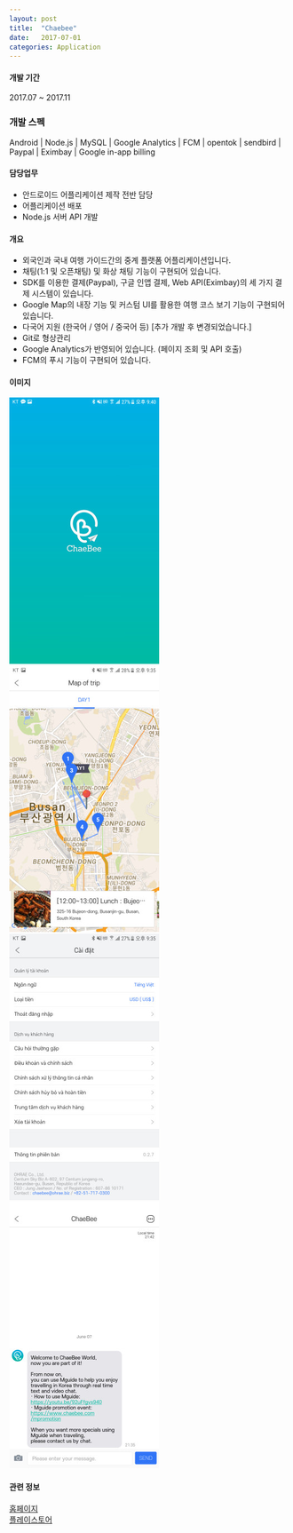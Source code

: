 ```yaml
---
layout: post
title:  "Chaebee"
date:   2017-07-01
categories: Application
---
```


#### 개발 기간
2017.07 ~ 2017.11

### 개발 스펙
Android | Node.js | MySQL | Google Analytics | FCM | opentok | sendbird | Paypal | Eximbay | Google in-app billing

#### 담당업무
- 안드로이드 어플리케이션 제작 전반 담당
- 어플리케이션 배포
- Node.js 서버 API 개발

#### 개요
- 외국인과 국내 여행 가이드간의 중계 플랫폼 어플리케이션입니다.
- 채팅(1:1 및 오픈채팅) 및 화상 채팅 기능이 구현되어 있습니다.
- SDK를 이용한 결제(Paypal), 구글 인앱 결제, Web API(Eximbay)의 세 가지 결제 시스템이 있습니다.
- Google Map의 내장 기능 및 커스텀 UI를 활용한 여행 코스 보기 기능이 구현되어 있습니다.
- 다국어 지원 (한국어 / 영어 / 중국어 등) [추가 개발 후 변경되었습니다.]
- Git로 형상관리
- Google Analytics가 반영되어 있습니다. (페이지 조회 및 API 호출)
- FCM의 푸시 기능이 구현되어 있습니다.

#### 이미지
![Chaebee_0](/images/resized_chaebee_0.jpg)
![Chaebee_1](/images/resized_chaebee_1.jpg)
![Chaebee_2](/images/resized_chaebee_2.jpg)
![Chaebee_3](/images/resized_chaebee_3.jpg)

#### 관련 정보
[홈페이지](https://www.chaebee.com/)  
[플레이스토어](https://play.google.com/store/apps/details?id=biz.ohrae.fit&hl=ko)  